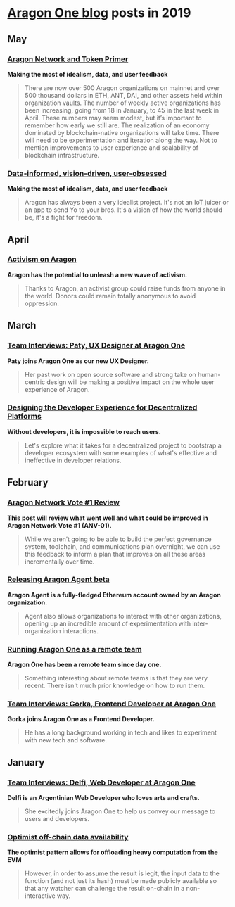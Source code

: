 # **[Aragon One blog](https://blog.aragon.one/)** posts in 2019

## May

### [**Aragon Network and Token Primer**](https://blog.aragon.one/aragon-network-and-token-primer/)
**Making the most of idealism, data, and user feedback**

> There are now over 500 Aragon organizations on mainnet and over 500 thousand dollars in ETH, ANT, DAI, and other assets held within organization vaults. The number of weekly active organizations has been increasing, going from 18 in January, to 45 in the last week in April. These numbers may seem modest, but it’s important to remember how early we still are. The realization of an economy dominated by blockchain-native organizations will take time. There will need to be experimentation and iteration along the way. Not to mention improvements to user experience and scalability of blockchain infrastructure.

### [**Data-informed, vision-driven, user-obsessed**](https://blog.aragon.one/data-informed-vision-driven-user-obsessed/)
**Making the most of idealism, data, and user feedback**

> Aragon has always been a very idealist project. It's not an IoT juicer or an app to send Yo to your bros. It's a vision of how the world should be, it's a fight for freedom.

## April

### [**Activism on Aragon**](https://blog.aragon.one/activism-on-aragon/)
**Aragon has the potential to unleash a new wave of activism.**

> Thanks to Aragon, an activist group could raise funds from anyone in the world. Donors could remain totally anonymous to avoid oppression.

## March

### [**Team Interviews: Paty, UX Designer at Aragon One**](https://blog.aragon.one/team-interviews-paty-ux-designer/)
**Paty joins Aragon One as our new UX Designer.**

> Her past work on open source software and strong take on human-centric design will be making a positive impact on the whole user experience of Aragon.

### [**Designing the Developer Experience for Decentralized Platforms**](https://blog.aragon.one/designing-the-developer-experience-for-decentralized-platforms/)
**Without developers, it is impossible to reach users.**

> Let's explore what it takes for a decentralized project to bootstrap a developer ecosystem with some examples of what's effective and ineffective in developer relations.

## February

### [**Aragon Network Vote #1 Review**](https://blog.aragon.one/aragon-network-vote-1-review/)
**This post will review what went well and what could be improved in Aragon Network Vote #1 (ANV-01).**

> While we aren’t going to be able to build the perfect governance system, toolchain, and communications plan overnight, we can use this feedback to inform a plan that improves on all these areas incrementally over time.

### [**Releasing Aragon Agent beta**](https://blog.aragon.one/aragon-agent-beta-release/)
**Aragon Agent is a fully-fledged Ethereum account owned by an Aragon organization.**

> Agent also allows organizations to interact with other organizations, opening up an incredible amount of experimentation with inter-organization interactions.

### [**Running Aragon One as a remote team**](https://blog.aragon.one/running-aragon-one-as-a-remote-team/)
**Aragon One has been a remote team since day one.**

> Something interesting about remote teams is that they are very recent. There isn't much prior knowledge on how to run them.

### [**Team Interviews: Gorka, Frontend Developer at Aragon One**](https://blog.aragon.one/team-interviews-gorka-front-end-developer-at-aragon-one/)
**Gorka joins Aragon One as a Frontend Developer.**

> He has a long background working in tech and likes to experiment with new tech and software.

## January

### [**Team Interviews: Delfi, Web Developer at Aragon One**](https://blog.aragon.one/team-interviews-delfi-web-developer-at-aragon-one/)
**Delfi is an Argentinian Web Developer who loves arts and crafts.**

> She excitedly joins Aragon One to help us convey our message to users and developers.

### [**Optimist off-chain data availability**](http://blog.aragon.one/optimistic-meets-off-chain-data-availability/)
**The optimist pattern allows for offloading heavy computation from the EVM**

>  However, in order to assume the result is legit, the input data to the function (and not just its hash) must be made publicly available so that any watcher can challenge the result on-chain in a non-interactive way.
